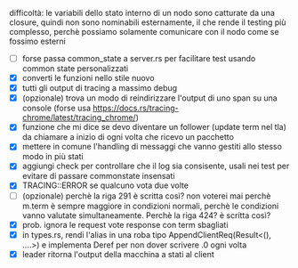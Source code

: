 

difficoltà: le variabili dello stato interno di un nodo sono catturate da una closure, quindi non sono nominabili esternamente, il che rende il testing più complesso, perchè possiamo solamente comunicare con il nodo come se fossimo esterni

- [ ] forse passa common_state a server.rs per facilitare test usando common state personalizzati
- [x] converti le funzioni nello stile nuovo
- [x] tutti gli output di tracing a massimo debug
- [x] (opzionale) trova un modo di reindirizzare l'output di uno span su una console (forse usa https://docs.rs/tracing-chrome/latest/tracing_chrome/)
- [x] funzione che mi dice se devo diventare un follower (update term nel tla) da chiamare a inizio di ogni volta che ricevo un pacchetto
- [x] mettere in comune l'handling di messaggi che vanno gestiti allo stesso modo in più stati
- [x] aggiungi check per controllare che il log sia consisente, usali nei test per evitare di passare commonstate insensati
- [x] TRACING::ERROR se qualcuno vota due volte
- [ ] (opzionale) perchè la riga 291 è scritta così? non voterei mai perchè m.term è sempre maggiore in condizioni normali, perchè le condizioni vanno valutate simultaneamente. Perchè la riga 424? è scritta così?
- [x] prob. ignora le request vote response con term sbagliati
- [x] in types.rs, rendi l'alias in una roba tipo AppendClientReq(Result<(), ....>) e implementa Deref per non dover scrivere .0 ogni volta
- [x] leader ritorna l'output della macchina a stati al client